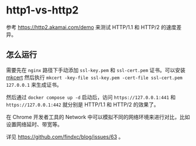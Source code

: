 # http1-vs-http2

参考 https://http2.akamai.com/demo 来测试 HTTP/1.1 和 HTTP/2 的速度差异。

## 怎么运行

需要先在 `nginx` 路径下手动添加 `ssl-key.pem` 和 `ssl-cert.pem` 证书。可以安装 [mkcert](https://github.com/FiloSottile/mkcert) 然后执行 `mkcert -key-file ssl-key.pem -cert-file ssl-cert.pem 127.0.0.1` 来生成证书。

然后通过 `docker compose up -d` 启动后，访问 `https://127.0.0.1:441` 和 `https://127.0.0.1:442` 就分别是 HTTP/1.1 和 HTTP/2 的效果了。

在 Chrome 开发者工具的 Network 中可以模拟不同的网络环境来进行对比，比如设置网络延时、带宽等。

详见 https://github.com/findxc/blog/issues/63 。